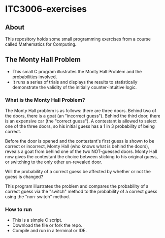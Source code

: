 ﻿# ITC3006-exercises
## About
This repository holds some small programming exercises from a course called Mathematics for Computing.

## The Monty Hall Problem
- This small C program illustrates the Monty Hall Problem and the probabilities involved.
- It runs a series of trials and displays the results to statistically demonstrate the validity of the initially counter-intuitive logic.

### What is the Monty Hall Problem?
The Monty Hall problem is as follows: there are three doors. Behind two of the doors, there is a goat (an "incorrect guess"). Behind the third door, there is an expensive car (the "correct guess"). A contestant is allowed to select one of the three doors, so his initial guess has a 1 in 3 probability of being correct.

Before the door is opened and the contestant's first guess is shown to be correct or incorrect, Monty Hall (who knows what is behind the doors), reveals a goat from behind one
of the two NOT-guessed doors. Monty Hall now gives the contestant the choice between sticking to his original guess, or switching to the only other un-revealed door.
 
Will the probability of a correct guess be affected by whether or not the guess is changed?
 
This program illustrates the problem and compares the probability of a correct guess via the "switch" method to the probability of a correct guess using the "non-switch" method.

### How to run
- This is a simple C script.
- Download the file or fork the repo.
- Compile and run in a terminal or IDE.
